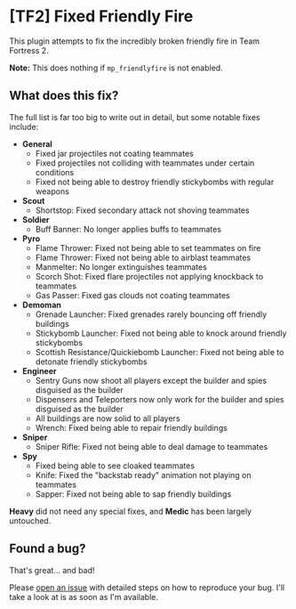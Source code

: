 # [TF2] Fixed Friendly Fire

This plugin attempts to fix the incredibly broken friendly fire in Team Fortress 2.

**Note:** This does nothing if `mp_friendlyfire` is not enabled.

## What does this fix?

The full list is far too big to write out in detail, but some notable fixes include:

* **General**
    * Fixed jar projectiles not coating teammates
    * Fixed projectiles not colliding with teammates under certain conditions
    * Fixed not being able to destroy friendly stickybombs with regular weapons
* **Scout**
    * Shortstop: Fixed secondary attack not shoving teammates
* **Soldier**
    * Buff Banner: No longer applies buffs to teammates
* **Pyro**
    * Flame Thrower: Fixed not being able to set teammates on fire
    * Flame Thrower: Fixed not being able to airblast teammates
    * Manmelter: No longer extinguishes teammates
    * Scorch Shot: Fixed flare projectiles not applying knockback to teammates
    * Gas Passer: Fixed gas clouds not coating teammates
* **Demoman**
    * Grenade Launcher: Fixed grenades rarely bouncing off friendly buildings
    * Stickybomb Launcher: Fixed not being able to knock around friendly stickybombs
    * Scottish Resistance/Quickiebomb Launcher: Fixed not being able to detonate friendly stickybombs
* **Engineer**
    * Sentry Guns now shoot all players except the builder and spies disguised as the builder
    * Dispensers and Teleporters now only work for the builder and spies disguised as the builder
    * All buildings are now solid to all players
    * Wrench: Fixed being able to repair friendly buildings
* **Sniper**
    * Sniper Rifle: Fixed not being able to deal damage to teammates
* **Spy**
    * Fixed being able to see cloaked teammates
    * Knife: Fixed the "backstab ready" animation not playing on teammates
    * Sapper: Fixed not being able to sap friendly buildings

**Heavy** did not need any special fixes, and **Medic** has been largely untouched.

## Found a bug?

That's great... and bad!

Please [open an issue](https://github.com/Mikusch/friendlyfire/issues) with detailed steps on how to reproduce your bug. I'll take a look at is as soon as I'm available.